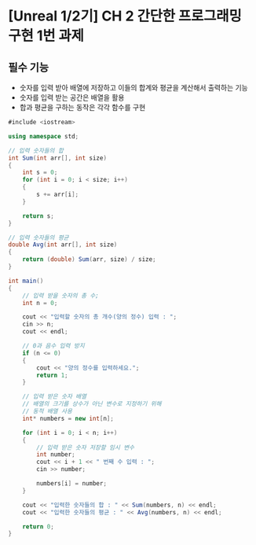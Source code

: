 # [Unreal 1/2기] CH 2 간단한 프로그래밍  구현 1번 과제
## 필수 기능
- 숫자를 입력 받아 배열에 저장하고 이들의 합계와 평균을 계산해서 출력하는 기능
- 숫자를 입력 받는 공간은 배열을 활용
- 합과 평균을 구하는 동작은 각각 함수를 구현

```c#
#include <iostream>

using namespace std;

// 입력 숫자들의 합
int Sum(int arr[], int size)
{
	int s = 0;
	for (int i = 0; i < size; i++)
	{
		s += arr[i];
	}

	return s;
}

// 입력 숫자들의 평균
double Avg(int arr[], int size)
{
	return (double) Sum(arr, size) / size;
}

int main()
{
	// 입력 받을 숫자의 총 수;
	int n = 0;

	cout << "입력할 숫자의 총 개수(양의 정수) 입력 : ";
	cin >> n;
	cout << endl;

	// 0과 음수 입력 방지
	if (n <= 0)
	{
		cout << "양의 정수를 입력하세요.";
		return 1;
	}

	// 입력 받은 숫자 배열
	// 배열의 크기를 상수가 아닌 변수로 지정하기 위해
	// 동적 배열 사용
	int* numbers = new int[n];

	for (int i = 0; i < n; i++)
	{
		// 입력 받은 숫자 저장할 임시 변수
		int number;
		cout << i + 1 << " 번째 수 입력 : ";
		cin >> number;

		numbers[i] = number;
	}

	cout << "입력한 숫자들의 합 : " << Sum(numbers, n) << endl;
	cout << "입력한 숫자들의 평균 : " << Avg(numbers, n) << endl;

	return 0;
}
```

